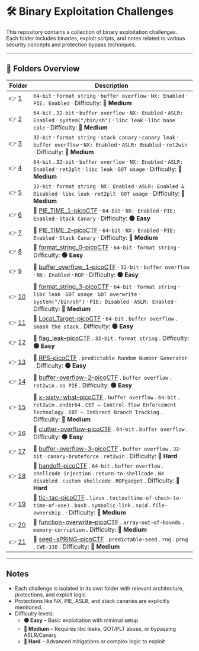 ﻿# 🛠️ Binary Exploitation Challenges

This repository contains a collection of binary exploitation challenges.  
Each folder includes binaries, exploit scripts, and notes related to various security concepts and protection bypass techniques.

---

## 📁 Folders Overview

| Folder        | Description                                                                                                                                                                                                                                                              |
| ------------- | ------------------------------------------------------------------------------------------------------------------------------------------------------------------------------------------------------------------------------------------------------------------------ |
| 👉 [1](./1/)   | `64-bit` · `format string` · `buffer overflow` · `NX: Enabled` · `PIE: Enabled` · Difficulty: **🔵 Medium**                                                                                                                                                               |
| 👉 [2](./2/)   | `64-bit` . `32-bit` · `buffer overflow` · `NX: Enabled` · `ASLR: Enabled` · `system("/bin/sh")` · `libc leak` · `libc base calc` · Difficulty: **🔵 Medium**                                                                                                              |
| 👉 [3](./3/)   | `32-bit` · `format string` · `stack canary` · `canary leak` · `buffer overflow` · `NX: Enabled` · `ASLR: Enabled` · `ret2win` · Difficulty: **🔵 Medium**                                                                                                                 |
| 👉 [4](./4/)   | `64-bit` . `32-bit` · `buffer overflow` · `NX: Enabled` · `ASLR: Enabled` · `ret2plt` · `libc leak` · `GOT usage` · Difficulty: **🔵 Medium**                                                                                                                             |
| 👉 [5](./5/)   | `32-bit` · `format string` · `NX: Enabled` · `ASLR: Enabled & Disabled` · `libc leak` · `ret2plt` · `GOT usage` · Difficulty: **🔵 Medium**                                                                                                                               |
| 👉 [6](./6/)   | 🔗 [PIE_TIME_1–picoCTF](https://play.picoctf.org/practice/challenge/490?category=6&page=1) · `64-bit` · `NX: Enabled` · `PIE: Enabled` · `Stack Canary` · Difficulty: **🟢 Easy**                                                                                          |
| 👉 [7](./7/)   | 🔗 [PIE_TIME_2–picoCTF](https://play.picoctf.org/practice/challenge/491?category=6&page=1) · `64-bit` · `NX: Enabled` · `PIE: Enabled` · `Stack Canary` · Difficulty: **🔵 Medium**                                                                                        |
| 👉 [8](./8/)   | 🔗 [format_string_0–picoCTF](https://play.picoctf.org/practice/challenge/433?category=6&page=1) · `64-bit` · `format string` · Difficulty: **🟢 Easy**                                                                                                                     |
| 👉 [9](./9/)   | 🔗 [buffer_overflow_1–picoCTF](https://play.picoctf.org/practice/challenge/258?category=6&page=3) · `32-bit` · `buffer overflow` · `NX: Enabled` · `ROP` · Difficulty: **🟢 Easy**                                                                                         |
| 👉 [10](./10/) | 🔗 [format_string_3–picoCTF](https://play.picoctf.org/practice/challenge/449?category=6&page=1) · `64-bit` · `format string` · `libc leak` · `GOT usage` · `GOT overwrite` · `system("/bin/sh")` · `PIE: Disabled` · `ASLR: Enabled` · Difficulty: **🔵 Medium**           |
| 👉 [11](./11/) | 🔗 [Local_Target–picoCTF](https://play.picoctf.org/practice/challenge/399?category=6&page=2) ·  `64-bit` .  `buffer overflow` .   `Smash the stack` . Difficulty: **🟢 Easy**                                                                                              |
| 👉 [12](./12/) | 🔗 [flag_leak–picoCTF](https://play.picoctf.org/practice/challenge/269?category=6&page=2) . `32-bit` . `format string` .  Difficulty: **🟢 Easy**                                                                                                                          |
| 👉 [13](./13/) | 🔗 [RPS–picoCTF](https://play.picoctf.org/practice/challenge/293?category=6&page=2) . `predictable Random Number Generator` . Difficulty: **🟢 Easy**                                                                                                                      |
| 👉 [14](./14/) | 🔗 [buffer-overflow-2–picoCTF](https://play.picoctf.org/practice/challenge/259?category=6&page=2&retired=0) . `buffer overflow` . `ret2win` . `no PIE` . Difficulty: **🟢 Easy**                                                                                           |
| 👉 [15](./15/) | 🔗 [x-sixty-what–picoCTF](https://play.picoctf.org/practice/challenge/319?category=6&page=2&retired=0) . `buffer overflow` . `64-bit` . `ret2win` . `endbr64` . `CET – Control-flow Enforcement Technology` . `IBT – Indirect Branch Tracking` . Difficulty: **🔵 Medium** |
| 👉 [16](./16/) | 🔗 [clutter-overflow–picoCTF](https://play.picoctf.org/practice/challenge/216?category=6&page=3&retired=0) . `64-bit` . `buffer overflow` .  Difficulty: **🟢 Easy**                                                                                                       |
| 👉 [17](./17/) | 🔗 [buffer-overflow-3–picoCTF](https://play.picoctf.org/practice/challenge/260?category=6&page=4&retired=0) .  `buffer overflow` . `32-bit` · `canary-bruteforce` . `ret2win` . Difficulty: **🔴 Hard**                                                                    |
| 👉 [18](./18/) | 🔗 [handoff–picoCTF](https://play.picoctf.org/practice/challenge/486?category=6&page=3) . `64-bit` . `buffer overflow` . `shellcode injection` . `return-to-shellcode` . `NX disabled` . `custom shellcode` . `ROPgadget` . Difficulty: **🔴 Hard**                        |
| 👉 [19](./19/) | 🔗 [tic-tac–picoCTF](https://play.picoctf.org/practice/challenge/380?category=6&page=3) . `linux` . `toctou(time-of-check-to-time-of-use)` . `bash` . `symbolic-link` . `suid` . `file-ownership` .   · Difficulty: **🔵 Medium**                                          |
| 👉 [20](./20/) | 🔗 [function-overwrite–picoCTF](https://play.picoctf.org/practice/challenge/272?category=6&page=4) . `array-out-of-bounds` . `memory-corruption` . Difficulty: **🔵 Medium**                                                                                               |
| 👉 [21](./21/) | 🔗 [seed-sPRiNG–picoCTF](https://play.picoctf.org/practice/challenge/50?category=6&page=6) . `predictable-seed` . `rng` . `prng` . `CWE-338` .  Difficulty: **🔵 Medium**                                                                                                  |

---

## Notes

- Each challenge is isolated in its own folder with relevant architecture, protections, and exploit logic.
- Protections like NX, PIE, ASLR, and stack canaries are explicitly mentioned.
- Difficulty levels:
  - **🟢 Easy** – Basic exploitation with minimal setup
  - **🔵 Medium** – Requires libc leaks, GOT/PLT abuse, or bypassing ASLR/Canary
  - **🔴 Hard** – Advanced mitigations or complex logic to exploit
